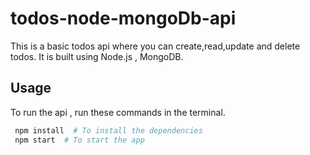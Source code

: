 # todos-node-mongoDb-api

This is a basic todos api where you can create,read,update and delete todos. It is built using Node.js , MongoDB.

## Usage

To run the api , run these commands in the terminal.

```bash
 npm install  # To install the dependencies
 npm start  # To start the app
```
